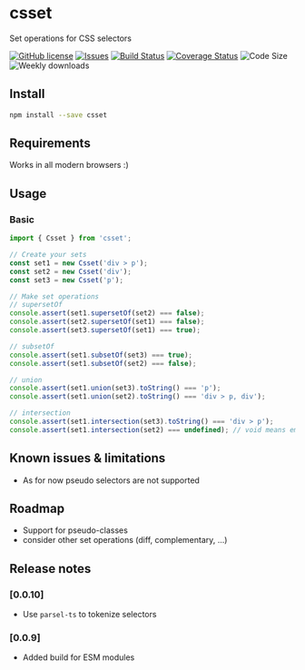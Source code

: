 # csset

Set operations for CSS selectors

[![GitHub license](https://img.shields.io/npm/l/csset.svg)](https://github.com/david-luna/csset/blob/master/README.md)
[![Issues](https://img.shields.io/github/issues/david-luna/csset.svg)](https://github.com/david-luna/csset/issues)
[![Build Status](https://travis-ci.org/david-luna/csset.svg?branch=master)](https://travis-ci.org/david-luna/csset)
[![Coverage Status](https://coveralls.io/repos/github/david-luna/csset/badge.svg)](https://coveralls.io/github/david-luna/csset)
![Code Size](https://img.shields.io/bundlephobia/minzip/csset.svg)
![Weekly downloads](https://img.shields.io/npm/dw/csset.svg)

## Install

```bash
npm install --save csset
```

## Requirements

Works in all modern browsers :)

## Usage

### Basic

```javascript
import { Csset } from 'csset';

// Create your sets
const set1 = new Csset('div > p');
const set2 = new Csset('div');
const set3 = new Csset('p');

// Make set operations
// supersetOf
console.assert(set1.supersetOf(set2) === false);
console.assert(set2.supersetOf(set1) === false);
console.assert(set3.supersetOf(set1) === true);

// subsetOf
console.assert(set1.subsetOf(set3) === true);
console.assert(set1.subsetOf(set2) === false);

// union
console.assert(set1.union(set3).toString() === 'p');
console.assert(set1.union(set2).toString() === 'div > p, div');

// intersection
console.assert(set1.intersection(set3).toString() === 'div > p');
console.assert(set1.intersection(set2) === undefined); // void means empty set

```

## Known issues & limitations

- As for now pseudo selectors are not supported

## Roadmap

- Support for pseudo-classes
- consider other set operations (diff, complementary, ...)

## Release notes

### [0.0.10]

- Use `parsel-ts` to tokenize selectors

### [0.0.9]

- Added build for ESM modules
